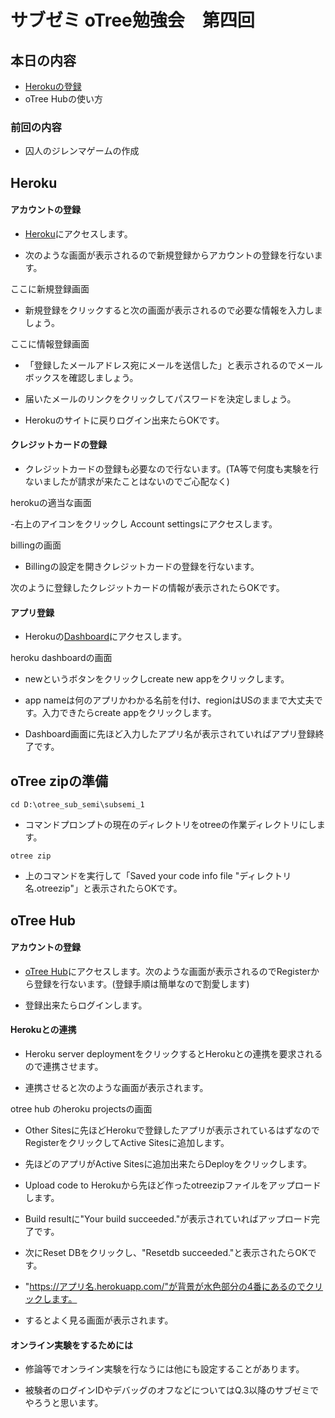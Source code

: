 # サブゼミ oTree勉強会　第四回

## 本日の内容

- [Herokuの登録](Heroku)
- oTree Hubの使い方

### 前回の内容
- 囚人のジレンマゲームの作成

## Heroku

#### アカウントの登録

- [Heroku](https://jp.heroku.com/)にアクセスします。

- 次のような画面が表示されるので新規登録からアカウントの登録を行ないます。

ここに新規登録画面

- 新規登録をクリックすると次の画面が表示されるので必要な情報を入力しましょう。

ここに情報登録画面

- 「登録したメールアドレス宛にメールを送信した」と表示されるのでメールボックスを確認しましょう。

- 届いたメールのリンクをクリックしてパスワードを決定しましょう。

- Herokuのサイトに戻りログイン出来たらOKです。

####  クレジットカードの登録

- クレジットカードの登録も必要なので行ないます。(TA等で何度も実験を行ないましたが請求が来たことはないのでご心配なく)

herokuの適当な画面

-右上のアイコンをクリックし Account settingsにアクセスします。

billingの画面

- Billingの設定を開きクレジットカードの登録を行ないます。

次のように登録したクレジットカードの情報が表示されたらOKです。

#### アプリ登録

- Herokuの[Dashboard](https://dashboard.heroku.com/apps)にアクセスします。

heroku dashboardの画面

- newというボタンをクリックしcreate new appをクリックします。

- app nameは何のアプリかわかる名前を付け、regionはUSのままで大丈夫です。入力できたらcreate appをクリックします。

- Dashboard画面に先ほど入力したアプリ名が表示されていればアプリ登録終了です。

## oTree zipの準備

``` cd D:\otree_sub_semi\subsemi_1 ```

- コマンドプロンプトの現在のディレクトリをotreeの作業ディレクトリにします。  

```otree zip```

- 上のコマンドを実行して「Saved your code info file "ディレクトリ名.otreezip"」と表示されたらOKです。


## oTree Hub

#### アカウントの登録

- [oTree Hub](https://www.otreehub.com/)にアクセスします。次のような画面が表示されるのでRegisterから登録を行ないます。(登録手順は簡単なので割愛します)

- 登録出来たらログインします。

#### Herokuとの連携

- Heroku server deploymentをクリックするとHerokuとの連携を要求されるので連携させます。

- 連携させると次のような画面が表示されます。

otree hub のheroku projectsの画面

- Other Sitesに先ほどHerokuで登録したアプリが表示されているはずなのでRegisterをクリックしてActive Sitesに追加します。

- 先ほどのアプリがActive Sitesに追加出来たらDeployをクリックします。

- Upload code to Herokuから先ほど作ったotreezipファイルをアップロードします。

- Build resultに"Your build succeeded."が表示されていればアップロード完了です。

- 次にReset DBをクリックし、"Resetdb succeeded."と表示されたらOKです。

- "https://アプリ名.herokuapp.com/"が背景が水色部分の4番にあるのでクリックします。

- するとよく見る画面が表示されます。

#### オンライン実験をするためには
- 修論等でオンライン実験を行なうには他にも設定することがあります。

- 被験者のログインIDやデバッグのオフなどについてはQ.3以降のサブゼミでやろうと思います。

